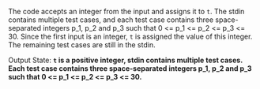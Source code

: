 The code accepts an integer from the input and assigns it to `t`. The stdin contains multiple test cases, and each test case contains three space-separated integers p_1, p_2 and p_3 such that 0 <= p_1 <= p_2 <= p_3 <= 30. Since the first input is an integer, `t` is assigned the value of this integer. The remaining test cases are still in the stdin.

Output State: **`t` is a positive integer, stdin contains multiple test cases. Each test case contains three space-separated integers p_1, p_2 and p_3 such that 0 <= p_1 <= p_2 <= p_3 <= 30.**